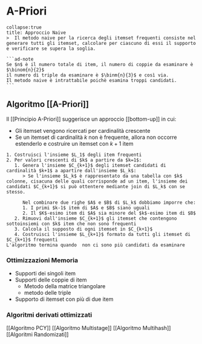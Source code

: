 # A-Priori
````ad-def
collapse:true
title: Approccio Naive
>  Il metodo naive per la ricerca degli itemset frequenti consiste nel generare tutti gli itemset, calcolare per ciascuno di essi il supporto e verificare se supera la soglia.

```ad-note
Se $n$ è il numero totale di item, il numero di coppie da esaminare è $\binom{n}{2}$
il numero di triple da esaminare è $\binm{n}{3}$ e così via.
Il metodo naive è intrattabile poichè esamina troppi candidati.
```
````

## Algoritmo [[A-Priori]]
Il [[Principio A-Priori]] suggerisce un approccio [[bottom-up]] in cui:
- Gli itemset vengono ricercati per cardinalità crescente
- Se un itemset di cardinalità $k$ non è frequente, allora non occorre estenderlo e costruire un itemset con $k+1$ item

```ad-code
1. Costruisci l'insieme $L_1$ degli item frequenti
2. Per valori crescenti di $k$ a partire da $k=1$:
   1. Genera l'insieme $C_{k+1}$ degli itemset candidati di cardinalità $k+1$ a apartire dall'insieme $L_k$:
      > Se l'insieme $L_k$ è rappresentato da una tabella con $k$ colonne, cisacuna delle quali corrisponde ad un item, l'insieme dei candidati $C_{k+1}$ si può ottentere mediante join di $L_k$ con se stesso.
    
      Nel combinare due righe $A$ e $B$ di $L_k$ dobbiamo imporre che:
      1. I primi $k-1$ item di $A$ e $B$ siano uguali
      2. Il $K$-esimo item di $A$ sia minore del $k$-esimo item di $B$
   2. Rimuovi dall'insieme $C_{k+1}$ gli itemset che contengono sottoinsiemi con $k$ item che non sono frequenti
   3. Calcola il supposto di ogni itemset in $C_{k+1}$
   4. Costruisci l'insieme $L_{k+1}$ formato da tutti gli itemset di $C_{k+1}$ frequenti
L'algoritmo termina quando  non ci sono più candidati da esaminare
```

### Ottimizzazioni Memoria
- Supporti dei singoli item
- Supporti delle coppie di item
  - Metodo della matrice triangolare
  - metodo delle triple
- Supporto di itemset con più di due item

### Algoritmi derivati ottimizzati
[[Algoritmo PCY]]
[[Algoritmo Multistage]]
[[Algoritmo Multihash]]
[[Algoritmi Randomizati]]